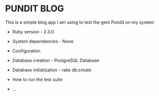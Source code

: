 # PUNDIT BLOG

This is a simple blog app I am using to test the gem Pundit on my system

* Ruby version - 2.3.0

* System dependencies - None

* Configuration

* Database creation - PostgreSQL Database

* Database initialization - rake db:create

* How to run the test suite

* ...
